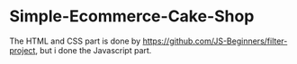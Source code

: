 # Simple-Ecommerce-Cake-Shop
 The HTML and CSS part is done by https://github.com/JS-Beginners/filter-project, but i done the Javascript part.
